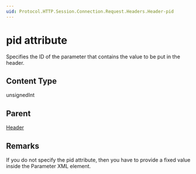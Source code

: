 ```yaml
---
uid: Protocol.HTTP.Session.Connection.Request.Headers.Header-pid
---
```


# pid attribute

Specifies the ID of the parameter that contains the value to be put in the header.

## Content Type

unsignedInt

## Parent

[Header](xref:Protocol.HTTP.Session.Connection.Request.Headers.Header)

## Remarks

If you do not specify the pid attribute, then you have to provide a fixed value inside the Parameter XML element.
